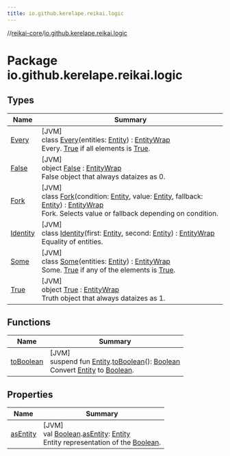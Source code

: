 ```yaml
---
title: io.github.kerelape.reikai.logic
---
```

//[reikai-core](../../index.html)/[io.github.kerelape.reikai.logic](index.html)



# Package io.github.kerelape.reikai.logic



## Types


| Name | Summary |
|---|---|
| [Every](-every/index.html) | [JVM]<br>class [Every](-every/index.html)(entities: [Entity](../io.github.kerelape.reikai.core/-entity/index.html)) : [EntityWrap](../io.github.kerelape.reikai.core/-entity-wrap/index.html)<br>Every. [True](-true/index.html) if all elements is [True](-true/index.html). |
| [False](-false/index.html) | [JVM]<br>object [False](-false/index.html) : [EntityWrap](../io.github.kerelape.reikai.core/-entity-wrap/index.html)<br>False object that always dataizes as 0. |
| [Fork](-fork/index.html) | [JVM]<br>class [Fork](-fork/index.html)(condition: [Entity](../io.github.kerelape.reikai.core/-entity/index.html), value: [Entity](../io.github.kerelape.reikai.core/-entity/index.html), fallback: [Entity](../io.github.kerelape.reikai.core/-entity/index.html)) : [EntityWrap](../io.github.kerelape.reikai.core/-entity-wrap/index.html)<br>Fork. Selects value or fallback depending on condition. |
| [Identity](-identity/index.html) | [JVM]<br>class [Identity](-identity/index.html)(first: [Entity](../io.github.kerelape.reikai.core/-entity/index.html), second: [Entity](../io.github.kerelape.reikai.core/-entity/index.html)) : [EntityWrap](../io.github.kerelape.reikai.core/-entity-wrap/index.html)<br>Equality of entities. |
| [Some](-some/index.html) | [JVM]<br>class [Some](-some/index.html)(entities: [Entity](../io.github.kerelape.reikai.core/-entity/index.html)) : [EntityWrap](../io.github.kerelape.reikai.core/-entity-wrap/index.html)<br>Some. [True](-true/index.html) if any of the elements is [True](-true/index.html). |
| [True](-true/index.html) | [JVM]<br>object [True](-true/index.html) : [EntityWrap](../io.github.kerelape.reikai.core/-entity-wrap/index.html)<br>Truth object that always dataizes as 1. |


## Functions


| Name | Summary |
|---|---|
| [toBoolean](to-boolean.html) | [JVM]<br>suspend fun [Entity](../io.github.kerelape.reikai.core/-entity/index.html).[toBoolean](to-boolean.html)(): [Boolean](https://kotlinlang.org/api/latest/jvm/stdlib/kotlin/-boolean/index.html)<br>Convert [Entity](../io.github.kerelape.reikai.core/-entity/index.html) to [Boolean](https://kotlinlang.org/api/latest/jvm/stdlib/kotlin/-boolean/index.html). |


## Properties


| Name | Summary |
|---|---|
| [asEntity](as-entity.html) | [JVM]<br>val [Boolean](https://kotlinlang.org/api/latest/jvm/stdlib/kotlin/-boolean/index.html).[asEntity](as-entity.html): [Entity](../io.github.kerelape.reikai.core/-entity/index.html)<br>Entity representation of the [Boolean](https://kotlinlang.org/api/latest/jvm/stdlib/kotlin/-boolean/index.html). |

